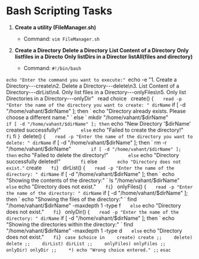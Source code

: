 # Bash Scripting Tasks


1. **Create a utility (FileManager.sh)**
    - Command: `vim FileManager.sh`

2.  **Create a Directory**
    **Delete a Directory**
    **List Content of a Directory**
    **Only listfiles in a Directo**
    **Only listDirs in a Director**
    **listAll(files and directory)**

    - Command: 
`#!/bin/bash`

`echo "Enter the command you want to execute:"
`echo -e "1. Create a Directory---create\n2. Delete a Directory---delete\n3. List Content of a Directory---dirList\n4. Only list files in a Directory---onlyFiles\n5. Only list Directories in a Directory---onlyDir"
`
`read choice
`
`create() {
`    read -p "Enter the name of the directory you want to create: " dirName
`    if [ -d "/home/vahant/$dirName" ]; then
`        echo "Directory already exists. Please choose a different name."
`    else
`        mkdir "/home/vahant/$dirName"
`        if [ -d "/home/vahant/$dirName" ]; then
`            echo "New Directory '$dirName' created successfully!"
`        else
`            echo "Failed to create the directory!"
`        fi
`    fi
`}
`delete() {
`    read -p "Enter the name of the directory you want to delete: " dirName
`    if [ -d "/home/vahant/$dirName" ]; then
`        rm -r "/home/vahant/$dirName"
`        if [ -d "/home/vahant/$dirName" ]; then
`            echo "Failed to delete the directory!"
`        else
`            echo "Directory successfully deleted!"
`        fi
`    else
`        echo "Directory does not exist."
`        create
`    fi
`}
`
`dirList() {
`    read -p "Enter the name of the directory: " dirName
`    if [ -d "/home/vahant/$dirName" ]; then
`        echo "Showing the contents of the directory:"
`        ls "/home/vahant/$dirName"
`    else
`        echo "Directory does not exist."
`    fi
`}
`
`onlyFiles() {
`    read -p "Enter the name of the directory: " dirName
`    if [ -d "/home/vahant/$dirName" ]; then
`        echo "Showing the files of the directory:"
`        find "/home/vahant/$dirName" -maxdepth 1 -type f
`    else
`        echo "Directory does not exist."
`    fi
`}
`
`onlyDir() {
`    read -p "Enter the name of the directory: " dirName
`    if [ -d "/home/vahant/$dirName" ]; then
`        echo "Showing the directories within the directory:"
`        find "/home/vahant/$dirName" -maxdepth 1 -type d
`    else
`        echo "Directory does not exist."
`    fi
`}`
`
`case $choice in`
`    create) create ;;`
`    delete) delete ;;`
`    dirList) dirList ;;`
`    onlyFiles) onlyFiles ;;`
`    onlyDir) onlyDir ;;`
`    *) echo "Wrong choice entered." ;;`
`esac`
